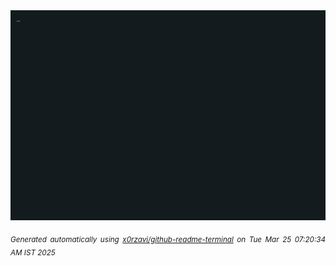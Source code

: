 <div align="justify">
<picture>
    <source media="(prefers-color-scheme: dark)" srcset="./output.gif">
    <source media="(prefers-color-scheme: light)" srcset="./output.gif">
    <img alt="GIFOS" src="output.gif">
</picture>

<sub><i>Generated automatically using [x0rzavi/github-readme-terminal](https://github.com/x0rzavi/github-readme-terminal) on Tue Mar 25 07:20:34 AM IST 2025</i></sub>

<!-- <details>
<summary>More details</summary>

</details> -->
</div>

<!-- Image deletion URL: NONE -->